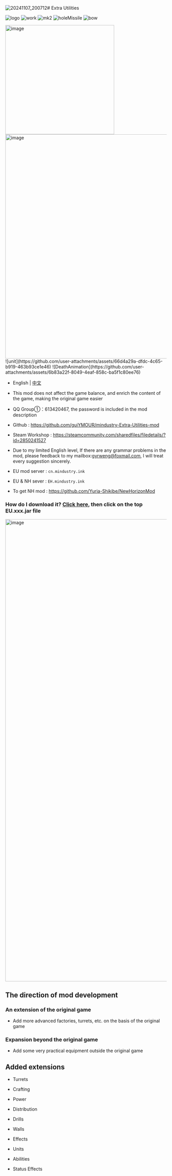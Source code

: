 ![20241107_200712](https://github.com/user-attachments/assets/004cd172-253f-44c2-badb-28fefc7ed6b3)# Extra Utilities

![logo](https://user-images.githubusercontent.com/77377005/230295079-496e1c3b-052c-4320-b1f4-3de6d7c4692c.png)
![work](https://user-images.githubusercontent.com/77377005/231817466-63545b19-6286-4ab4-b151-8bc95ce501f0.gif)
![mk2](https://github.com/user-attachments/assets/941fc344-5e44-4139-93c9-2ba28dccab7d)
![holeMissile](https://github.com/guiYMOUR/mindustry-Extra-Utilities-mod/assets/77377005/aa04a359-c12e-4011-9752-b7ec9f48b80d)
![bow](https://github.com/user-attachments/assets/d497c42b-9f33-49fa-8982-df5e5f7c2eed)


<img width="340" alt="image" src="https://github.com/guiYMOUR/mindustry-Extra-Utilities-mod/assets/77377005/0fe411f3-9879-4485-b48f-023292c8c434">

<img width="698" alt="image" src="https://github.com/guiYMOUR/mindustry-Extra-Utilities-mod/assets/77377005/7e6ecd31-89d9-4dc0-b477-11b52a1a5b46">
![unit](https://github.com/user-attachments/assets/66d4a29a-dfdc-4c65-b919-463b93ce1e46)
![DeathAnimation](https://github.com/user-attachments/assets/6b83a22f-8049-4eaf-858c-ba5f1c80ee76)

- English | [中文](README_cn.md)

- This mod does not affect the game balance, and enrich the content of the game, making the original game easier


- QQ Group①：613420467, the password is included in the mod description
- Github : https://github.com/guiYMOUR/mindustry-Extra-Utilities-mod
- Steam Workshop : https://steamcommunity.com/sharedfiles/filedetails/?id=2850241527
- Due to my limited English level, If there are any grammar problems in the mod, please feedback to my mailbox:gyrweng@foxmail.com, I will treat every suggestion sincerely.

- EU mod server : `cn.mindustry.ink`
- EU & NH sever : `EH.mindustry.ink`
- To get NH mod : https://github.com/Yuria-Shikibe/NewHorizonMod

### How do I download it? [Click here](https://github.com/guiYMOUR/mindustry-Extra-Utilities-mod/releases), then click on the top EU.xxx.jar file
<img width="1439" alt="image" src="https://user-images.githubusercontent.com/77377005/230292602-417acb68-843c-4ab5-b718-ea7cc89468d9.png">

## The direction of mod development

### An extension of the original game
- Add more advanced factories, turrets, etc. on the basis of the original game

### Expansion beyond the original game
- Add some very practical equipment outside the original game

## Added extensions

- Turrets

- Crafting

- Power

- Distribution

- Drills

- Walls

- Effects

- Units 

- Abilities

- Status Effects
